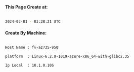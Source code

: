 
   
#### This Page Create at:

```bash

2024-02-01 - 03:28:21 UTC

```

#### Create By Machine:

```bash

Host Name : fv-az735-950

platform  : Linux-6.2.0-1019-azure-x86_64-with-glibc2.35

Ip Local  : 10.1.0.106

```

